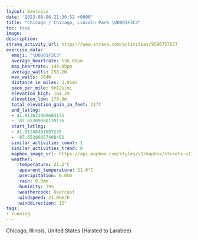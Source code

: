 ```yaml
---
layout: Exercise
date: '2023-08-06 21:30:52 +0000'
title: "Chicago / Chicago, Lincoln Park \U0001F3C3"
toc: true
image:
description:
strava_activity_url: https://www.strava.com/activities/9596757657
exercise_data:
  emoji: "\U0001F3C3"
  average_heartrate: 136.6bpm
  max_heartrate: 149.0bpm
  average_watts: 258.2W
  max_watts: 384W
  distance_in_miles: 3.05mi
  pace_per_mile: 9m12s/mi
  elevation_high: 184.2m
  elevation_low: 179.8m
  total_elevation_gain_in_feet: 21ft
  end_latlng:
  - 41.913621900603175
  - -87.65309980139136
  start_latlng:
  - 41.91240401007235
  - -87.65306057408452
  similar_activities_count: 1
  similar_activities_trend: 0
  mapbox_image_url: https://api.mapbox.com/styles/v1/mapbox/streets-v11/static/path-5+787af2-1.0(%7Dgy~Fnl~uOB%7B%40%40kDImHCs%40EAOAEcA%40iHKmRCUGC%7BABIECK%40u%40IsQIy%40%3FaAGsBMw%40AWGuPDaGG%7BBPaC%40%5BEe%40Mg%40QQQCo%40D%7BAx%40q%40%40Y%40YFG%3FCCAMDw%40A%7D%40CIWUIQ_%40wBMa%40GEE%3FOFy%40L%5BKc%40B_%40RCFFj%40GpABv%40Fb%40ALGH%7DAl%40Wj%40GHOFI%3FUCk%40FIAUQKA_%40n%40k%40%5EEN%40HBDOLMDEHAJAp%40JhA%40ZMz%40Of%40CPDPNPfA%5CVNj%40nBDFFBFA%5CWHCNRFTJb%40D%5C%40jBA%60FHvBIn%40FhD%5Cxy%40DtADHT%40fAEvCGpB%40nLK%5E%40FJ%40RB%7CF),pin-s-s+e5b22e(-87.65144,41.91375),pin-s-f+89ae00(-87.65110999999999,41.913839999999986)/auto/800x800?access_token=pk.eyJ1Ijoiam9zaGJlY2ttYW4iLCJhIjoiY205eWR2aDd1MWZ6djJrbXc4a3M0bWZleiJ9.XiG9OWkNcZk2QzjJbxLB4A
  weather:
    :temperature: 21.2°C
    :apparent_temperature: 21.0°C
    :precipitation: 0.0mm
    :rain: 0.0mm
    :humidity: 79%
    :weathercode: Overcast
    :windspeed: 21.0km/h
    :winddirection: 12°
tags:
- running
---
```

Chicago, Illinois, United States (Halsted to Larabee)
